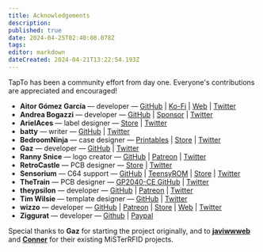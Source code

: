```yaml
---
title: Acknowledgements
description: 
published: true
date: 2024-04-25T02:40:08.078Z
tags: 
editor: markdown
dateCreated: 2024-04-21T13:22:54.193Z
---
```


TapTo has been a community effort from day one. Everyone's contributions are appreciated and encouraged!

- **Aitor Gómez García** &mdash; developer &mdash; [GitHub](https://github.com/spark2k06) | [Ko-Fi](https://ko-fi.com/spark2k06) | [Web](https://aitorgomez.net/) | [Twitter](https://twitter.com/spark2k06)
- **Andrea Bogazzi** &mdash; developer &mdash; [GitHub](https://github.com/asturur) | [Sponsor](https://github.com/sponsors/asturur) | [Twitter](https://twitter.com/AndreaBogazzi)
- **ArielAces** &mdash; label designer &mdash; [Store](https://www.artisticpixels305.com/) | [Twitter](https://twitter.com/ArielAces)
- **batty** &mdash; writer &mdash; [GitHub](https://github.com/protogem2) | [Twitter](https://twitter.com/goddamnbathead)
- **BedroomNinja** &mdash; case designer &mdash; [Printables](https://www.printables.com/@bedroom_ninj_1665215) | [Store](https://ko-fi.com/ninja3dp) | [Twitter](https://twitter.com/Bedroom_Ninja)
- **Gaz** &mdash; developer &mdash; [GitHub](https://github.com/symm) | [Twitter](https://twitter.com/gazj)
- **Ranny Snice** &mdash; logo creator &mdash; [GitHub](https://github.com/Ranny-Snice) | [Patreon](https://www.patreon.com/RannySnice704) | [Twitter](https://twitter.com/RannySnice)
- **RetroCastle** &mdash; PCB designer &mdash; [Store](https://www.aliexpress.com/store/912024455) | [Twitter](https://twitter.com/zhangch93067765)
- **Sensorium** &mdash; C64 support &mdash; [GitHub](https://www.github.com/SensoriumEmbedded) | [TeensyROM](https://github.com/SensoriumEmbedded/TeensyROM) | [Store](https://www.tindie.com/products/travissmith/teensyrom-cartridge-for-c64128/) | [Twitter](https://twitter.com/SensoriumEmb)
- **TheTrain** &mdash; PCB designer &mdash; [GP2040-CE GitHub](https://github.com/OpenStickCommunity/GP2040-CE) | [Twitter](https://twitter.com/thetrain24)
- **theypsilon** &mdash; developer &mdash; [GitHub](https://www.github.com/theypsilon) | [Patreon](https://www.patreon.com/theypsilon) | [Twitter](https://twitter.com/josembarroso)
- **Tim Wilsie** &mdash; template designer &mdash; [GitHub](https://github.com/timwilsie) | [Twitter](https://twitter.com/timwilsie)
- **wizzo** &mdash; developer &mdash; [GitHub](https://github.com/wizzomafizzo) | [Patreon](https://patreon.com/wizzo) | [Store](https://ko-fi.com/wizzo) | [Web](https://wizzo.dev) | [Twitter](https://twitter.com/wizzomafizzo)
- **Ziggurat** &mdash; developer &mdash; [Github](https://github.com/sigboe) | [Paypal](https://paypal.me/sigboe156)

Special thanks to **Gaz** for starting the project originally, and to **[javiwwweb](https://github.com/javiwwweb/MisTerRFID)** and **[Conner](https://github.com/ElRojo/MiSTerRFID)** for their existing MiSTerRFID projects.